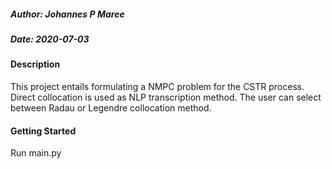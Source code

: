 ##### Author: Johannes P Maree
##### Date: 2020-07-03

#### Description

This project entails formulating a NMPC problem for the CSTR process. Direct collocation is used as 
NLP transcription method. The user can select between Radau or Legendre collocation method.

#### Getting Started

Run main.py